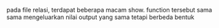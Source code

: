 pada file relasi, terdapat beberapa macam show. function tersebut sama sama mengeluarkan nilai output yang sama tetapi berbeda bentuk

